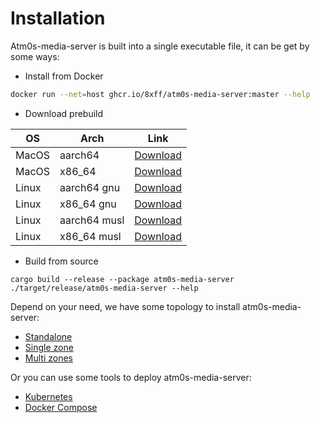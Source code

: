 # Installation

Atm0s-media-server is built into a single executable file, it can be get by some ways:

- Install from Docker

```bash
docker run --net=host ghcr.io/8xff/atm0s-media-server:master --help
```

- Download prebuild

| OS    | Arch         | Link                                                                                                                          |
| ----- | ------------ | ----------------------------------------------------------------------------------------------------------------------------- |
| MacOS | aarch64      | [Download](https://github.com/8xFF/atm0s-media-server/releases/download/latest/atm0s-media-server-aarch64-apple-darwin)       |
| MacOS | x86_64       | [Download](https://github.com/8xFF/atm0s-media-server/releases/download/latest/atm0s-media-server-x86_64-apple-darwin)        |
| Linux | aarch64 gnu  | [Download](https://github.com/8xFF/atm0s-media-server/releases/download/latest/atm0s-media-server-aarch64-unknown-linux-gnu)  |
| Linux | x86_64 gnu   | [Download](https://github.com/8xFF/atm0s-media-server/releases/download/latest/atm0s-media-server-x86_64-unknown-linux-gnu)   |
| Linux | aarch64 musl | [Download](https://github.com/8xFF/atm0s-media-server/releases/download/latest/atm0s-media-server-aarch64-unknown-linux-musl) |
| Linux | x86_64 musl  | [Download](https://github.com/8xFF/atm0s-media-server/releases/download/latest/atm0s-media-server-x86_64-unknown-linux-musl)  |

- Build from source

```
cargo build --release --package atm0s-media-server
./target/release/atm0s-media-server --help
```

Depend on your need, we have some topology to install atm0s-media-server:

- [Standalone](./standalone.md)
- [Single zone](./single-zone.md)
- [Multi zones](./multi-zones.md)

Or you can use some tools to deploy atm0s-media-server:

- [Kubernetes](./kubernetes.md)
- [Docker Compose](./docker-compose.md)

